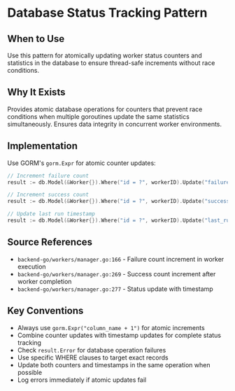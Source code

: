 # Database Status Tracking Pattern

## When to Use
Use this pattern for atomically updating worker status counters and statistics in the database to ensure thread-safe increments without race conditions.

## Why It Exists
Provides atomic database operations for counters that prevent race conditions when multiple goroutines update the same statistics simultaneously. Ensures data integrity in concurrent worker environments.

## Implementation
Use GORM's `gorm.Expr` for atomic counter updates:

```go
// Increment failure count
result := db.Model(&Worker{}).Where("id = ?", workerID).Update("failure_count", gorm.Expr("failure_count + 1"))

// Increment success count  
result := db.Model(&Worker{}).Where("id = ?", workerID).Update("success_count", gorm.Expr("success_count + 1"))

// Update last run timestamp
result := db.Model(&Worker{}).Where("id = ?", workerID).Update("last_run_at", time.Now())
```

## Source References
- `backend-go/workers/manager.go:166` - Failure count increment in worker execution
- `backend-go/workers/manager.go:269` - Success count increment after worker completion
- `backend-go/workers/manager.go:277` - Status update with timestamp

## Key Conventions
- Always use `gorm.Expr("column_name + 1")` for atomic increments
- Combine counter updates with timestamp updates for complete status tracking
- Check `result.Error` for database operation failures
- Use specific WHERE clauses to target exact records
- Update both counters and timestamps in the same operation when possible
- Log errors immediately if atomic updates fail
